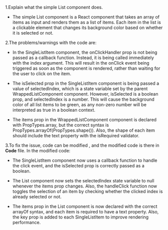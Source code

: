 1.Explain what the simple List component does.

* The simple List component is a React component that takes an array of items as input and renders them as a list of items. Each item in the list is a clickable element that changes its background color based on whether it is selected or not.

2.The problems/warnings with the code are:

* In the SingleListItem component, the onClickHandler prop is not being passed as a callback function. Instead, it is being called immediately with the index argument. This will result in the onClick event being triggered as soon as the component is rendered, rather than waiting for the user to click on the item.
 
* The isSelected prop in the SingleListItem component is being passed a value of selectedIndex, which is a state variable set by the parent WrappedListComponent component.  However, isSelected is a boolean prop, and selectedIndex is a number. This will cause the background color of all list items to be green, as any non-zero number will be interpreted as true in a boolean context.
 
* The items prop in the WrappedListComponent component is declared with PropTypes.array, but the correct syntax is PropTypes.arrayOf(PropTypes.shape()). Also, the shape of each item should include the text property with the isRequired validator.

3.To fix the issue, code can be modified , and the modified code is there in **Code** file.
 In the modified code:

   * The SingleListItem component now uses a callback function to handle the click event, and the isSelected prop is correctly passed as a boolean.

   * The List component now sets the selectedIndex state variable to null whenever the items prop changes. Also, the handleClick function now toggles the selection of an item by checking whether the clicked index is already selected or not.

   * The items prop in the List component is now declared with the correct arrayOf syntax, and each item is required to have a text property. Also, the key prop is added to each SingleListItem to improve rendering performance.
